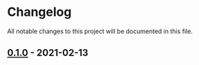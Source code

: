 # Changelog
All notable changes to this project will be documented in this file.

## [0.1.0] - 2021-02-13

[0.1.0]: https://github.com/wlad031/scala-class-metadata-collector/releases/tag/v0.1.0

